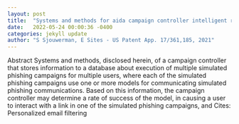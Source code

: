 ```yaml
---
layout: post
title:  "Systems and methods for aida campaign controller intelligent records"
date:   2022-05-24 00:00:36 -0400
categories: jekyll update
author: "S Sjouwerman, E Sites - US Patent App. 17/361,185, 2021"
---
```

Abstract Systems and methods, disclosed herein, of a campaign controller that stores information to a database about execution of multiple simulated phishing campaigns for multiple users, where each of the simulated phishing campaigns use one or more models for communicating simulated phishing communications. Based on this information, the campaign controller may determine a rate of success of the model, in causing a user to interact with a link in one of the simulated phishing campaigns, and  Cites: Personalized email filtering